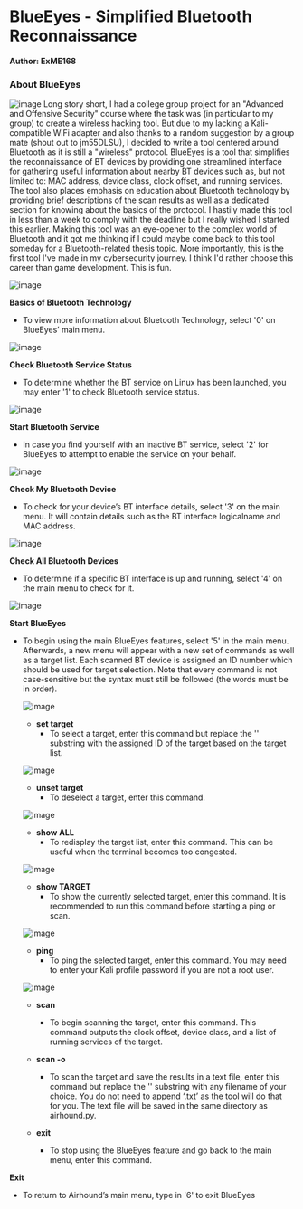 # BlueEyes - Simplified Bluetooth Reconnaissance
**Author: ExME168**

### About BlueEyes
![image](https://user-images.githubusercontent.com/63983951/206750495-e6d3c42b-d0d3-4be3-861a-f54fbc1212b4.png)
Long story short, I had a college group project for an "Advanced and Offensive Security" course where the task was (in particular to my group) to create a wireless hacking tool.
But due to my lacking a Kali-compatible WiFi adapter and also thanks to a random suggestion by a group mate (shout out to jm55DLSU), I decided to write a tool centered around Bluetooth
as it is still a "wireless" protocol. BlueEyes is a tool that simplifies the reconnaissance of BT devices by providing one streamlined interface for gathering useful information about 
nearby BT devices such as, but not limited to: MAC address, device class, clock offset, and running services. The tool also places emphasis on education about Bluetooth technology by
providing brief descriptions of the scan results as well as a dedicated section for knowing about the basics of the protocol. I hastily made this tool in less than a week to comply with
the deadline but I really wished I started this earlier. Making this tool was an eye-opener to the complex world of Bluetooth and it got me thinking if I could maybe come back to this tool
someday for a Bluetooth-related thesis topic. More importantly, this is the first tool I've made in my cybersecurity journey. I think I'd rather choose this career than game development.
This is fun.

![image](https://user-images.githubusercontent.com/63983951/206753159-bec43bec-99dd-4a50-946f-588cbf52b0e3.png)

**Basics of Bluetooth Technology**
- To view more information about Bluetooth Technology, select '0' on BlueEyes’ main menu.

![image](https://user-images.githubusercontent.com/63983951/206753245-505ae658-2ff3-4dab-8268-055a3f638366.png)

**Check Bluetooth Service Status**
- To determine whether the BT service on Linux has been launched, you may enter '1' to check Bluetooth service status.

![image](https://user-images.githubusercontent.com/63983951/206753330-1ade12ee-678b-4f2e-bb99-9df6d4773a04.png)

**Start Bluetooth Service**
- In case you find yourself with an inactive BT service, select '2' for BlueEyes to attempt to enable the service on your behalf.

![image](https://user-images.githubusercontent.com/63983951/206753381-bd0cff64-5721-4b43-bbd4-6acb0cd263d9.png)

**Check My Bluetooth Device**
- To check for your device’s BT interface details, select '3' on the main menu. It will contain details such as the BT interface logicalname and MAC address.

![image](https://user-images.githubusercontent.com/63983951/206753428-5953d8ef-62d2-4901-a5a4-cc5c48450382.png)

**Check All Bluetooth Devices**
- To determine if a specific BT interface is up and running, select '4' on the main menu to check for it.

![image](https://user-images.githubusercontent.com/63983951/206753574-deb974e2-82c0-4d96-98f9-15c545ad6fb5.png)

**Start BlueEyes**
- To begin using the main BlueEyes features, select '5' in the main menu. Afterwards, a new menu will appear with a new set of commands as well as a target list. Each scanned BT device is assigned an ID number which should be used for target selection. Note that every command is not case-sensitive but the syntax must still be followed (the words must be in order).

  ![image](https://user-images.githubusercontent.com/63983951/206753846-f03ca951-ca08-4947-b8e9-4776a759005d.png)
  - **set target**
      - To select a target, enter this command but replace the '<id>' substring with the assigned ID of the target based on the target list.

  ![image](https://user-images.githubusercontent.com/63983951/206753983-7f299e8b-ae26-4657-a1c5-963d98a7646d.png)
  - **unset target**
    - To deselect a target, enter this command.
    
  ![image](https://user-images.githubusercontent.com/63983951/206754182-4c571bd8-8292-465b-b317-c4174af17e7a.png)
  - **show ALL**
    - To redisplay the target list, enter this command. This can be useful when the terminal becomes too congested.
    
  ![image](https://user-images.githubusercontent.com/63983951/206754331-6b64a223-dd39-448e-8322-ab2b8f137cf1.png)
  - **show TARGET**
    - To show the currently selected target, enter this command. It is recommended to run this command before starting a ping or scan.
	
  ![image](https://user-images.githubusercontent.com/63983951/206754364-b763a9f4-1ed6-480e-8a54-da4f048bced1.png)
  - **ping**
    - To ping the selected target, enter this command. You may need to enter your Kali profile password if you are not a root user.
    
  ![image](https://user-images.githubusercontent.com/63983951/206754508-05f6ab2b-0108-4a1d-9b2c-76fe918e41ce.png)
  - **scan**
    - To begin scanning the target, enter this command. This command outputs the clock offset, device class, and a list of running services of the target.

  - **scan -o <filename>**
    - To scan the target and save the results in a text file, enter this command but replace the '<filename>' substring with any filename of your choice. You do not need to append ‘.txt’ as the tool will do that for you. The text file will be saved in the same directory as airhound.py. 
  - **exit**
    - To stop using the BlueEyes feature and go back to the main menu, enter this command.
    
**Exit**
- To return to Airhound’s main menu, type in '6' to exit BlueEyes
